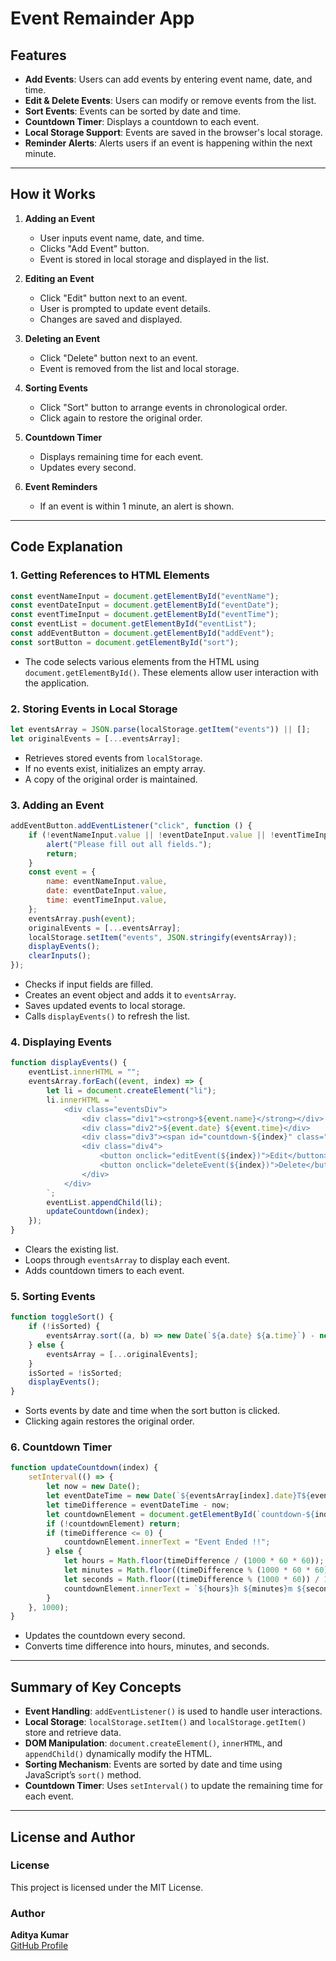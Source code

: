 # **Event Remainder App**

## **Features**

- **Add Events**: Users can add events by entering event name, date, and time.
- **Edit & Delete Events**: Users can modify or remove events from the list.
- **Sort Events**: Events can be sorted by date and time.
- **Countdown Timer**: Displays a countdown to each event.
- **Local Storage Support**: Events are saved in the browser's local storage.
- **Reminder Alerts**: Alerts users if an event is happening within the next minute.

---

## **How it Works**

1. **Adding an Event**
   - User inputs event name, date, and time.
   - Clicks "Add Event" button.
   - Event is stored in local storage and displayed in the list.

2. **Editing an Event**
   - Click "Edit" button next to an event.
   - User is prompted to update event details.
   - Changes are saved and displayed.

3. **Deleting an Event**
   - Click "Delete" button next to an event.
   - Event is removed from the list and local storage.

4. **Sorting Events**
   - Click "Sort" button to arrange events in chronological order.
   - Click again to restore the original order.

5. **Countdown Timer**
   - Displays remaining time for each event.
   - Updates every second.

6. **Event Reminders**
   - If an event is within 1 minute, an alert is shown.

---

## **Code Explanation**

### **1. Getting References to HTML Elements**
```javascript
const eventNameInput = document.getElementById("eventName");
const eventDateInput = document.getElementById("eventDate");
const eventTimeInput = document.getElementById("eventTime");
const eventList = document.getElementById("eventList");
const addEventButton = document.getElementById("addEvent");
const sortButton = document.getElementById("sort");
```

- The code selects various elements from the HTML using `document.getElementById()`. These elements allow user interaction with the application.

### **2. Storing Events in Local Storage**
```javascript
let eventsArray = JSON.parse(localStorage.getItem("events")) || [];
let originalEvents = [...eventsArray];
```
- Retrieves stored events from `localStorage`.
- If no events exist, initializes an empty array.
- A copy of the original order is maintained.

### **3. Adding an Event**
```javascript
addEventButton.addEventListener("click", function () {
    if (!eventNameInput.value || !eventDateInput.value || !eventTimeInput.value) {
        alert("Please fill out all fields.");
        return;
    }
    const event = {
        name: eventNameInput.value,
        date: eventDateInput.value,
        time: eventTimeInput.value,
    };
    eventsArray.push(event);
    originalEvents = [...eventsArray];
    localStorage.setItem("events", JSON.stringify(eventsArray));
    displayEvents();
    clearInputs();
});
```
- Checks if input fields are filled.
- Creates an event object and adds it to `eventsArray`.
- Saves updated events to local storage.
- Calls `displayEvents()` to refresh the list.

### **4. Displaying Events**
```javascript
function displayEvents() {
    eventList.innerHTML = "";
    eventsArray.forEach((event, index) => {
        let li = document.createElement("li");
        li.innerHTML = `
            <div class="eventsDiv">
                <div class="div1"><strong>${event.name}</strong></div>
                <div class="div2">${event.date} ${event.time}</div>
                <div class="div3"><span id="countdown-${index}" class="countdown"></span></div>
                <div class="div4">
                    <button onclick="editEvent(${index})">Edit</button>
                    <button onclick="deleteEvent(${index})">Delete</button>
                </div>
            </div>
        `;
        eventList.appendChild(li);
        updateCountdown(index);
    });
}
```
- Clears the existing list.
- Loops through `eventsArray` to display each event.
- Adds countdown timers to each event.

### **5. Sorting Events**
```javascript
function toggleSort() {
    if (!isSorted) {
        eventsArray.sort((a, b) => new Date(`${a.date} ${a.time}`) - new Date(`${b.date} ${b.time}`));
    } else {
        eventsArray = [...originalEvents];
    }
    isSorted = !isSorted;
    displayEvents();
}
```
- Sorts events by date and time when the sort button is clicked.
- Clicking again restores the original order.

### **6. Countdown Timer**
```javascript
function updateCountdown(index) {
    setInterval(() => {
        let now = new Date();
        let eventDateTime = new Date(`${eventsArray[index].date}T${eventsArray[index].time}`);
        let timeDifference = eventDateTime - now;
        let countdownElement = document.getElementById(`countdown-${index}`);
        if (!countdownElement) return;
        if (timeDifference <= 0) {
            countdownElement.innerText = "Event Ended !!";
        } else {
            let hours = Math.floor(timeDifference / (1000 * 60 * 60));
            let minutes = Math.floor((timeDifference % (1000 * 60 * 60)) / (1000 * 60));
            let seconds = Math.floor((timeDifference % (1000 * 60)) / 1000);
            countdownElement.innerText = `${hours}h ${minutes}m ${seconds}s remaining`;
        }
    }, 1000);
}
```
- Updates the countdown every second.
- Converts time difference into hours, minutes, and seconds.

---

## **Summary of Key Concepts**

- **Event Handling**: `addEventListener()` is used to handle user interactions.
- **Local Storage**: `localStorage.setItem()` and `localStorage.getItem()` store and retrieve data.
- **DOM Manipulation**: `document.createElement()`, `innerHTML`, and `appendChild()` dynamically modify the HTML.
- **Sorting Mechanism**: Events are sorted by date and time using JavaScript’s `sort()` method.
- **Countdown Timer**: Uses `setInterval()` to update the remaining time for each event.

---

## **License and Author**

### **License**
This project is licensed under the MIT License.

### **Author**

**Aditya Kumar**  
[GitHub Profile](https://github.com/itsadityakr)

